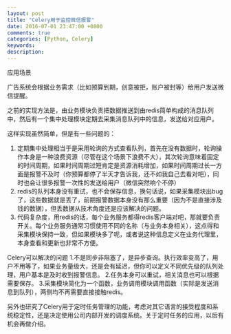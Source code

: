 ```yaml
---
layout: post
title: "Celery用于监控微信报警"
date: 2016-07-01 23:47:00 +0800
comments: true
categories: [Python, Celery] 
keywords: 
description: 
---
```


应用场景

广告系统会根据业务需求（比如预算到期，创意被拒，账户被封等）给用户发送微信提醒。

之前的实现方法是，由业务模块负责把数据推送到由redis简单构成的消息队列中，然后有一个集中处理模块定期去采集消息队列中的信息，发送给对应用户。

这样实现虽然简单，但是有一些问题的：
1. 定期集中处理相当于是采用轮询的方式查看队列，首先在没有数据时，轮询操作本身是一种浪费资源（尽管在这个场景下浪费不大），其次轮询意味着固定的时间周期，如果时间周期过短肯定是资源消耗增加，如果时间周期过长一方面是报警不及时（你预算都停了半天才告诉我，还不如我自己去看对吧），同时也会让很多报警一次性的发送给用户（微信突然响个不停）
2. redis的队列本身没有重试，也不会保存信息，换句话说，如果采集模块出bug了，这些数据就是丢了，前期报警数据本身没有那么重要（因为不是直接涉及钱的数据），但丢数据从技术角度还是应该解决的问题。
3. 代码复杂度，用redis的话，每个业务服务都得redis客户端对吧，那就要负责开关。每个业务服务通常习惯使用不同的名称（与业务本身相关），这点得和采集模块保持一致，但如果模块多了呢，或者说这种信息定义在业务代理里，本身查看和更新也非常不方便。

Celery可以解决的问题
1.不是同步非阻塞了，是异步查询。执行效率变高了，用户不用等了，如果业务量级大，还是会有延迟，但你可以定义不同优先级的队列处理，用户基本是及时收到报警信息。
2.任务本身可以重试，相关消息也可以根据需要保存。
3.采集模块简化为一个函数，业务调用模块调用函数（实际是发送消息到队列），两侧均不再需要直接接触redis。

另外也研究了Celery用于定时任务管理的功能，考虑对其它语言的接受程度和系统稳定性，还是决定使用公司内部开发的调度系统。关于定时任务的应用，以后有机会再做介绍。